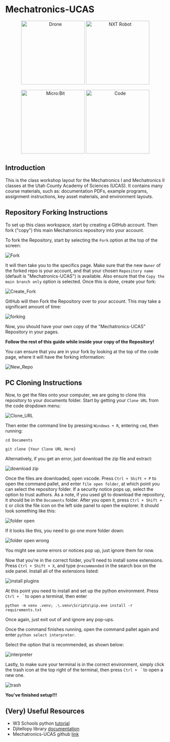 # Mechatronics-UCAS

<p align="center">
  <img src="Assets/drone.jpg" alt="Drone" title="Drone" height="200px" />
  <img src="Assets/nxt.jpg" alt="NXT Robot" title="NXT Robot" height="200px" />
</p>

<p align="center">
  <img src="Assets/Microbit.jpg" alt="Micro:Bit" title="Micro:Bit" height="200px" />
  <img src="Assets/Haxxercode.jpg" alt="Code" title="Code" height="200px" />
</p>

## Introduction

This is the class workshop layout for the Mechatronics I and Mechatronics II classes at the Utah County Academy of Sciences (UCAS). It contains many course materials, such as: documentation PDFs, example programs, assignment instructions, key asset materials, and environment layouts.

## Repository Forking Instructions

To set up this class workspace, start by creating a GitHub account. Then fork ("copy") this main Mechatronics repository into your account.

To fork the Repository, start by selecting the `Fork` option at the top of the screen:

![Fork](Assets/Fork.png "Fork")

It will then take you to the specifics page. Make sure that the new `Owner` of the forked repo is your account, and that your chosen `Repository name` (default is "Mechatronics-UCAS") is available. Also ensure that the `Copy the main branch only` option is selected. Once this is done, create your fork:

![Create_Fork](Assets/Create_Fork.png "Create Fork")

GitHub will then Fork the Repository over to your account. This may take a significant amount of time:

![forking](Assets/forking.png "Forking")

Now, you should have your own copy of the "Mechatronics-UCAS" Repository in your pages. 

**Follow the rest of this guide while inside your copy of the Repository!**

You can ensure that you are in your fork by looking at the top of the code page, where it will have the forking information:

![New_Repo](Assets/New_Repo.png "New Repository")

## PC Cloning Instructions
Now, to get the files onto your computer, we are going to clone this repository to your documents folder. Start by getting your `Clone URL` from the code dropdown menu:

![Clone_URL](Assets/Clone_URL.png "Clone URL")

Then enter the command line by pressing `Windows + R`, entering `cmd`, then running:
```
cd Documents
```
```
git clone {Your Clone URL Here}  
```

Alternatively, if you get an error, just download the zip file and extract:

![download zip](Assets/download_zip.png "Download")

Once the files are downloaded, open vscode. Press `Ctrl + Shift + P` to open the command pallet, and enter `file open folder`, at which point you can select the repository folder. If a security notice pops up, select the option to trust authors. As a note, if you used git to download the repository, it should be in the `Documents` folder. After you open it, press `Ctrl + Shift + E` or click the file icon on the left side panel to open the explorer. It should look something like this:

![folder open](Assets/folder_open.png "Open")

If it looks like this, you need to go one more folder down:

![folder open wrong](Assets/folder_open_wrong.png "Open wrong")

You might see some errors or notices pop up, just ignore them for now.

Now that you're in the correct folder, you'll need to install some extensions. Press `Ctrl + Shift + X`, and type `@recommended` in the search box on the side panel. Install all of the extensions listed:

![install plugins](Assets/install.png "Plugins")

At this point you need to install and set up the python environment. Press `Ctrl + ` ` to open a terminal, then enter
```
python -m venv .venv; .\.venv\Scripts\pip.exe install -r requirements.txt
```
Once again, just exit out of and ignore any pop-ups.

Once the command finishes running, open the command pallet again and enter `python select interpreter`. 

Select the option that is recommended, as shown below:

![interpreter](Assets/interpreter.png "Interpreter")

Lastly, to make sure your terminal is in the correct environment, simply click the trash icon at the top right of the terminal, then press `Ctrl + ` ` to open a new one.

![trash](Assets/trash.png "Trash")

**You've finished setup!!!**

## (Very) Useful Resources
- W3 Schools python [tutorial](https://www.w3schools.com/python/)
- Djitellopy library [documentation](https://djitellopy.readthedocs.io/en/latest/tello/)
- Mechatronics-UCAS github [link](https://github.com/Nbobito/Mechatronics-UCAS)